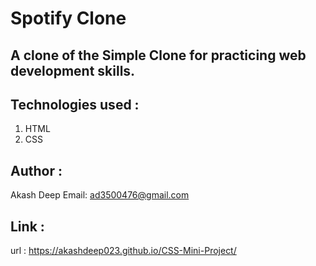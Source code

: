 # Spotify Clone

## A clone of the Simple Clone for practicing web development skills.

## Technologies used :
   1. HTML
   2. CSS

## Author :
   Akash Deep
   Email: ad3500476@gmail.com

## Link :
   url : https://akashdeep023.github.io/CSS-Mini-Project/